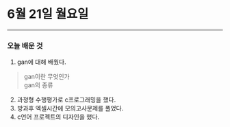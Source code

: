 # 6월 21일 월요일
---
### 오늘 배운 것
1. gan에 대해 배웠다.
> gan이란 무엇인가   
> gan의 종류   
2. 과정형 수행평가로 c프로그래밍을 했다.
3. 방과후 엑셀시간에 모의고사문제를 풀었다.
4. c언어 프로젝트의 디자인을 했다.